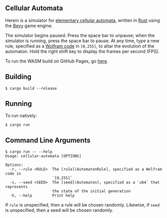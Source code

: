 Cellular Automata
----------------------------

Herein is a simulator for
[elementary&#32;cellular&#32;automata](https://en.wikipedia.org/wiki/Elementary_cellular_automaton),
written in [Rust](https://www.rust-lang.org/) using the
[Bevy](https://bevyengine.org/) game engine.

The simulator begins paused. Press the space bar to unpause; when the simulator
is running, press the space bar to pause. At any time, type a new rule,
specified as a [Wolfram&#32;code](https://en.wikipedia.org/wiki/Wolfram_code) in
`[0,255]`, to altar the evolution of the automaton. Hold the right shift key to
display the frames per second (FPS).

To run the WASM build on GitHub Pages, go
[here](https://47degrees.github.io/cellular-automata).

Building
--------

```shell
$ cargo build --release
```

Running
-------

To run natively:

```shell
$ cargo run
```

Command Line Arguments
----------------------

```shell
$ cargo run -- --help
Usage: cellular-automata [OPTIONS]

Options:
  -r, --rule <RULE>  The [rule](AutomatonRule], specified as a Wolfram code in
                     `[0,255]`
  -s, --seed <SEED>  The [seed](Automaton), specified as a `u64` that represents
                     the state of the initial generation
  -h, --help         Print help
```

If `rule` is unspecified, then a rule will be chosen randomly. Likewise, if
`seed` is unspecified, then a seed will be chosen randomly.